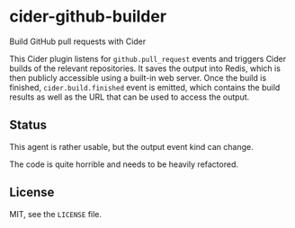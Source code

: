 # cider-github-builder #

Build GitHub pull requests with Cider

This Cider plugin listens for `github.pull_request` events and triggers Cider
builds of the relevant repositories. It saves the output into Redis, which is
then publicly accessible using a built-in web server. Once the build is
finished, `cider.build.finished` event is emitted, which contains the build
results as well as the URL that can be used to access the output.

## Status ##

This agent is rather usable, but the output event kind can change.

The code is quite horrible and needs to be heavily refactored.

## License ##

MIT, see the `LICENSE` file.

